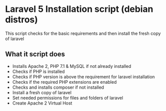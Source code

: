 # Laravel 5 Installation script (debian distros)
This script checks for the basic requirements and then install the fresh copy of laravel

## What it script does
- Installs Apache 2, PHP 7.1 & MySQL if not already installed
- Checks if PHP is installed
- Checks if PHP version is above the requirement for laravel installation
- Checks if the required PHP extensions are enabled
- Checks and installs composer if not installed
- Install a fresh copy of laravel
- Set needed permissions for files and folders of laravel
- Create Apache 2 Virtual Host